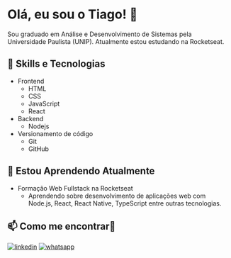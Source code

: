 
# Olá, eu sou o Tiago! 👋

Sou graduado em Análise e Desenvolvimento de Sistemas pela Universidade Paulista (UNIP). Atualmente estou estudando na Rocketseat.

## 🚀 Skills e Tecnologias
- Frontend
    - HTML
    - CSS 
    - JavaScript
    - React
- Backend
    - Nodejs
- Versionamento de código
  - Git
  - GitHub

## 🌱 Estou Aprendendo Atualmente
- Formação Web Fullstack na Rocketseat
  - Aprendendo sobre desenvolvimento de aplicações web com Node.js, React, React Native, TypeScript entre outras tecnologias.

 

## 📫 Como me encontrar🔗 
[![linkedin](https://img.shields.io/badge/linkedin-0A66C2?style=for-the-badge&logo=linkedin&logoColor=white)](https://www.linkedin.com/in/tiago-silva-a5595a241/)
[![whatsapp](https://img.shields.io/badge/WhatsApp-25D366?style=for-the-badge&logo=whatsapp&logoColor=white)](https://wa.me/5561998266443)

